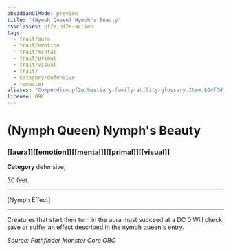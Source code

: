 ```yaml
---
obsidianUIMode: preview
title: "(Nymph Queen) Nymph's Beauty"
cssclasses: pf2e,pf2e-action
tags:
  - trait/aura
  - trait/emotion
  - trait/mental
  - trait/primal
  - trait/visual
  - trait/
  - category/defensive
  - remaster
aliases: "Compendium.pf2e.bestiary-family-ability-glossary.Item.kG4fDd16fYEFvmgy"
license: ORC
---
```

# (Nymph Queen) Nymph's Beauty

### [[aura]][[emotion]][[mental]][[primal]][[visual]]

**Category** defensive; 




30 feet.

* * *

\[Nymph Effect\]

* * *

Creatures that start their turn in the aura must succeed at a DC 0 Will check save or suffer an effect described in the nymph queen's entry.

*Source: Pathfinder Monster Core*
*ORC*